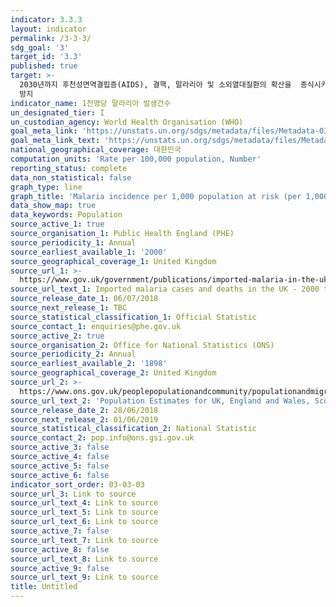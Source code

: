 ```yaml
---
indicator: 3.3.3
layout: indicator
permalink: /3-3-3/
sdg_goal: '3'
target_id: '3.3'
published: true
target: >-
  2030년까지 후천성면역결핍증(AIDS), 결핵, 말라리아 및 소외열대질환의 확산을  종식시키고, 간염, 수인성 질병 및 기타 전염성 질병
  방지
indicator_name: 1천명당 말라리아 발생건수
un_designated_tier: I
un_custodian_agency: World Health Organisation (WHO)
goal_meta_link: 'https://unstats.un.org/sdgs/metadata/files/Metadata-03-03-03.pdf'
goal_meta_link_text: 'https://unstats.un.org/sdgs/metadata/files/Metadata-03-03-03.pdf'
national_geographical_coverage: 대한민국
computation_units: 'Rate per 100,000 population, Number'
reporting_status: complete
data_non_statistical: false
graph_type: line
graph_title: 'Malaria incidence per 1,000 population at risk (per 1,000 population)'
data_show_map: true
data_keywords: Population
source_active_1: true
source_organisation_1: Public Health England (PHE)
source_periodicity_1: Annual
source_earliest_available_1: '2000'
source_geographical_coverage_1: United Kingdom
source_url_1: >-
  https://www.gov.uk/government/publications/imported-malaria-in-the-uk-statistics
source_url_text_1: Imported malaria cases and deaths in the UK - 2000 to 2017
source_release_date_1: 06/07/2018
source_next_release_1: TBC
source_statistical_classification_1: Official Statistic
source_contact_1: enquiries@phe.gov.uk
source_active_2: true
source_organisation_2: Office for National Statistics (ONS)
source_periodicity_2: Annual
source_earliest_available_2: '1898'
source_geographical_coverage_2: United Kingdom
source_url_2: >-
  https://www.ons.gov.uk/peoplepopulationandcommunity/populationandmigration/populationestimates/datasets/populationestimatesforukenglandandwalesscotlandandnorthernireland
source_url_text_2: 'Population Estimates for UK, England and Wales, Scotland and Northern Ireland'
source_release_date_2: 28/06/2018
source_next_release_2: 01/06/2019
source_statistical_classification_2: National Statistic
source_contact_2: pop.info@ons.gsi.gov.uk
source_active_3: false
source_active_4: false
source_active_5: false
source_active_6: false
indicator_sort_order: 03-03-03
source_url_3: Link to source
source_url_text_4: Link to source
source_url_text_5: Link to source
source_url_text_6: Link to source
source_active_7: false
source_url_text_7: Link to source
source_active_8: false
source_url_text_8: Link to source
source_active_9: false
source_url_text_9: Link to source
title: Untitled
---
```

